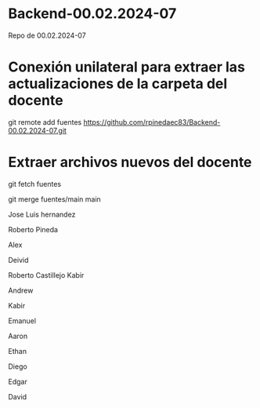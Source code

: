 # Backend-00.02.2024-07

Repo de 00.02.2024-07

# Conexión unilateral para extraer las actualizaciones de la carpeta del docente
git remote add fuentes https://github.com/rpinedaec83/Backend-00.02.2024-07.git

# Extraer archivos nuevos del docente
git fetch fuentes

git merge fuentes/main main

Jose Luis hernandez

Roberto Pineda

Alex

Deivid

Roberto Castillejo
Kabir

Andrew


Kabir


Emanuel

Aaron

Ethan

Diego

Edgar

David
